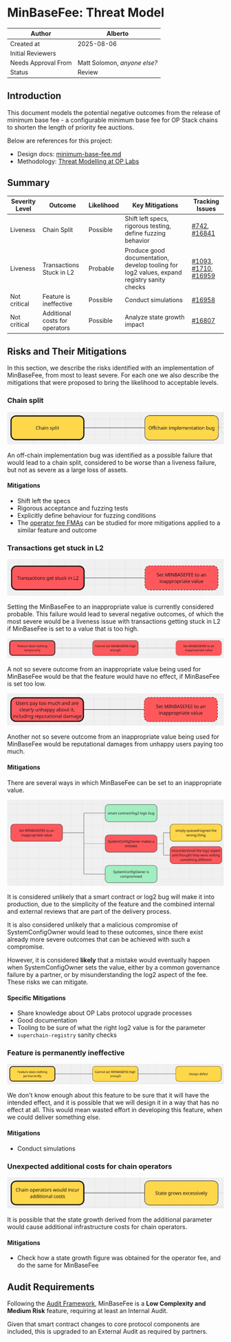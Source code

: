 # MinBaseFee: Threat Model

| Author              | Alberto                     |
| ------------------- | --------------------------- |
| Created at          | 2025-08-06                  |
| Initial Reviewers   |                             |
| Needs Approval From | Matt Solomon, _anyone else?_ |
| Status              | Review                       |

## Introduction

This document models the potential negative outcomes from the release of minimum base fee - a configurable minimum base fee for OP Stack chains to shorten the length of priority fee auctions.

Below are references for this project:

- Design docs: [minimum-base-fee.md](../protocol/minimum-base-fee.md)
- Methodology: [Threat Modelling at OP Labs](https://blog.oplabs.co/using-threat-modelling-as-a-strategic-development-tool)

## Summary

| Severity Level | Outcome | Likelihood | Key Mitigations | Tracking Issues |
| --- | --- | --- | --- | --- |
| Liveness | Chain Split | Possible | Shift left specs, rigorous testing, define fuzzing behavior | [#742](https://github.com/ethereum-optimism/specs/issues/742), [#16841](https://github.com/ethereum-optimism/optimism/issues/16841) |
| Liveness | Transactions Stuck in L2 | Probable | Produce good documentation, develop tooling for log2 values, expand registry sanity checks | [#1093](https://github.com/ethereum-optimism/superchain-registry/issues/1093), [#1710](https://github.com/ethereum-optimism/docs/issues/1710), [#16959](https://github.com/ethereum-optimism/optimism/issues/16959) |
| Not critical | Feature is ineffective | Possible | Conduct simulations | [#16958](https://github.com/ethereum-optimism/optimism/issues/16958) |
| Not critical | Additional costs for operators | Possible | Analyze state growth impact | [#16807](https://github.com/ethereum-optimism/optimism/issues/16807) |

## Risks and Their Mitigations

In this section, we describe the risks identified with an implementation of MinBaseFee, from most to least severe. For each one we also describe the mitigations that were proposed to bring the likelihood to acceptable levels.

### Chain split

![Chain Split Diagram](images/minbasefee-chain-split.png)

An off-chain implementation bug was identified as a possible failure that would lead to a chain split, considered to be worse than a liveness failure, but not as severe as a large loss of assets.

#### Mitigations

- Shift left the specs
- Rigorous acceptance and fuzzing tests
- Explicitly define behaviour for fuzzing conditions
- The [operator fee FMAs](https://github.com/ethereum-optimism/design-docs/blob/main/security/fma-operator-fee.md) can be studied for more mitigations applied to a similar feature and outcome

### Transactions get stuck in L2

![Transactions Stuck in L2](images/minbasefee-transactions-stuck.png)

Setting the MinBaseFee to an inappropriate value is currently considered probable. This failure would lead to several negative outcomes, of which the most severe would be a liveness issue with transactions getting stuck in L2 if MinBaseFee is set to a value that is too high.

![Feature No Effect](images/minbasefee-no-effect.png)

A not so severe outcome from an inappropriate value being used for MinBaseFee would be that the feature would have no effect, if MinBaseFee is set too low.

![Unhappy Users](images/minbasefee-unhappy-users.png)

Another not so severe outcome from an inappropriate value being used for MinBaseFee would be reputational damages from unhappy users paying too much.

#### Mitigations

There are several ways in which MinBaseFee can be set to an inappropriate value.

![Ways to Set Inappropriate Value](images/minbasefee-inappropriate-value-ways.png)

It is considered unlikely that a smart contract or log2 bug will make it into production, due to the simplicity of the feature and the combined internal and external reviews that are part of the delivery process.

It is also considered unlikely that a malicious compromise of SystemConfigOwner would lead to these outcomes, since there exist already more severe outcomes that can be achieved with such a compromise.

However, it is considered **likely** that a mistake would eventually happen when SystemConfigOwner sets the value, either by a common governance failure by a partner, or by misunderstanding the log2 aspect of the fee. These risks we can mitigate.

#### Specific Mitigations

- Share knowledge about OP Labs protocol upgrade processes
- Good documentation
- Tooling to be sure of what the right log2 value is for the parameter
- `superchain-registry` sanity checks

### Feature is permanently ineffective

![Feature Permanently Ineffective](images/minbasefee-feature-ineffective.png)

We don't know enough about this feature to be sure that it will have the intended effect, and it is possible that we will design it in a way that has no effect at all. This would mean wasted effort in developing this feature, when we could deliver something else.

#### Mitigations

- Conduct simulations

### Unexpected additional costs for chain operators

![Additional Costs for Chain Operators](images/minbasefee-additional-costs.png)

It is possible that the state growth derived from the additional parameter would cause additional infrastructure costs for chain operators.

#### Mitigations

- Check how a state growth figure was obtained for the operator fee, and do the same for MinBaseFee

## Audit Requirements

Following the [Audit Framework](https://gov.optimism.io/t/op-labs-audit-framework-when-to-get-external-security-review-and-how-to-prepare-for-it/6864), MinBaseFee is a **Low Complexity and Medium Risk** feature, requiring at least an Internal Audit.

Given that smart contract changes to core protocol components are included, this is upgraded to an External Audit as required by partners.
